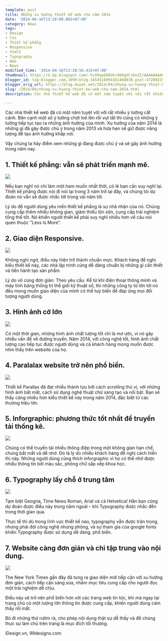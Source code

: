 ```yaml
---
template: post
title: Những xu hướng thiết kế web cho năm 2014
date: '2014-04-16T13:28:00.002+07:00'
category: News
tags:
- Design
- Css
- Thiết kế phẳng
- Responsive
- html5
- Typography
- Web
- News
modified_time: '2014-04-16T13:28:56.415+07:00'
thumbnail: https://4.bp.blogspot.com/-hcX9upEKHUk/U04gVCzbnZI/AAAAAAAAGiE/qe_KjWOLVrs/s1600/flat-altenrative.jpg
blogger_id: tag:blogger.com,1999:blog-3454518094181460838.post-4720921948196249785
blogger_orig_url: https://blog.duyet.net/2014/04/nhung-xu-huong-thiet-ke-web-cho-nam-2014.html
slug: /2014/04/nhung-xu-huong-thiet-ke-web-cho-nam-2014.html
description: Các nhà thiết kế web đã có một năm tuyệt vời với rất nhiều ý tưởng cất cánh. Bên cạnh một số ý tưởng chợt loé lên rồi vụt tắt thì cũng có những ý tưởng tiếp tục tạo ra những ảnh hưởng của mình. Xu hướng của năm 2014 là những gì đã gây được chú ý trong năm 2013 và hứa hẹn sẽ giữ được năng lượng để tạo ảnh hưởng khắp nơi.

---
```


Các nhà thiết kế web đã có một năm tuyệt vời với rất nhiều ý tưởng cất cánh. Bên cạnh một số ý tưởng chợt loé lên rồi vụt tắt thì cũng có những ý tưởng tiếp tục tạo ra những ảnh hưởng của mình.
Xu hướng của năm 2014 là những gì đã gây được chú ý trong năm 2013 và hứa hẹn sẽ giữ được năng lượng để tạo ảnh hưởng khắp nơi.

Vậy chúng ta hãy điểm xem những gì đang được chú ý và sẽ gây ảnh hưởng trong năm nay.

## 1. Thiết kế phẳng: vẫn sẽ phát triển mạnh mẽ. ##

![](https://4.bp.blogspot.com/-hcX9upEKHUk/U04gVCzbnZI/AAAAAAAAGiE/qe_KjWOLVrs/s1600/flat-altenrative.jpg)

Nếu bạn nghĩ nó chỉ làm một ham muốn nhất thời, có lẽ bạn cần suy nghĩ lại. Thiết kế phẳng được nói đi nói lại trong 3 năm trở lại đây, và chúng tôi dự đoán nó vẫn sẽ được nhắc tới trong vài năm tới.

Lý do để người dùng yêu mến thiết kế phẳng là sự nhã nhặn của nó. Chúng cung cấp thêm nhiều không gian, giảm thiểu lộn xộn, cung cấp trải nghiệm tổng thể tốt. Nó khiến người thiết kế phải suy nghĩ nhiều hơn về câu nói quen thuộc "Less Is More". 

## 2. Giao diện Responsive. ##

![](https://3.bp.blogspot.com/-6wYcftZKmaI/U04g3sOiLKI/AAAAAAAAGiM/5H9NTvEUw4w/s1600/responsive.jpg)

Không nghi ngờ, điều này hiện trở thành chuẩn mực. Khách hàng đề nghị kiểu thiết kế này, các nhà lập trình cũng dễ dàng chuẩn bị những gì cần thiết và tiến hành tạo sản phẩm. 

Lý do vô cùng đơn giản: Theo yêu cầu. Kể từ khi điện thoại thông minh và máy tính bảng thống trị thế giới kỹ thuật số, thì những công ty từ lớn tới nó đều mong muốn giao diện của mình có thể tuỳ biến để đáp ứng mọi đối tượng người dùng. 

## 3. Hình ảnh cỡ lớn ##

![](https://2.bp.blogspot.com/-VkqRrCDMFf4/U04hS_E7VcI/AAAAAAAAGiU/yTHvJYjk6rE/s1600/better-images.jpg)

Có một thời gian, những hình ảnh chất lượng tốt chỉ là mơ ước, vì nó gây nhiều vấn đề về đường truyền. Năm 2014, với công nghệ tốt, hình ảnh chất lượng cao tiếp tục được người dùng và cả khách hàng mong muốn được nhìn thấy trên website của họ.

## 4. Paralalax website trở nên phổ biến. ##

![](https://2.bp.blogspot.com/-cyadl0MxtHQ/U04hrvOBLnI/AAAAAAAAGic/gwWPfk3wp3E/s1600/parallax.jpg)

Thiết kế Parallax đã đạt nhiều thành tựu bởi cách scrolling thú vị, với những hình ảnh bắt mắt, cách sử dụng nghệ thuật chữ sáng tạo và nổi bật. Bạn sẽ thấy càng nhiều hơn kiểu thiết kế này trong năm 2014, đặc biệt từ các thương hiệu lớn.

## 5. Inforgraphic: phương thức tốt nhất để truyền tải thống kê. ##

![](https://4.bp.blogspot.com/-4AH7DX79TqI/U04iDPJF_2I/AAAAAAAAGik/vYmY4tmK85o/s1600/infographic.jpg)

Chúng có thể truyền tải nhiều thông điệp trong một không gian hạn chế, chúng bắt mắt và dễ nhớ. Đó là lý do nhiều khách hàng đề nghị cách hiển thị này. Những người dùng cũng thích inforgraphic vì họ có thể nhớ được nhiều thông tin bởi màu sắc, phông chữ sắp xếp khoa học.

## 6. Typography lấy chỗ ở trung tâm ##

![](https://2.bp.blogspot.com/-AENX4gHEV6c/U04iWCghgrI/AAAAAAAAGis/zYhGH6tNbSU/s1600/typography.jpg)

Tạm biệt Geogria, Time News Roman, Arial và cả Helvetica! Hẳn bạn cũng dự đoán được điều này trong năm ngoái – khi Typography được nhắc đến trong thời gian qua.

Thực tế thì dù trong lĩnh vực thiết kế nào, typography vẫn được trân trọng, nhưng phải đợi công nghệ nhúng phông, và sự tham gia của google fonts khiến Typography được sử dụng dễ dàng, phổ biến. 

## 7. Website càng đơn giản và chỉ tập trung vào nội dung. 

![](https://3.bp.blogspot.com/-34MofxuuOtM/U04iqH_h1AI/AAAAAAAAGi0/v9GRvbwEcdc/s1600/nytimes.jpg)

The New York Times gần đây đã tung ra giao diện mới tiếp cận với xu hướng đơn giản, cách tiếp cận sáng sủa, nhằm mục tiêu cung cấp cho người đọc một trải nghiệm dễ chịu.

Điều này sẽ trở nên phổ biến hơn với các trang web tin tức, khi mà ngay tại trang chủ có một lượng lớn thông tin được cung cấp, khiến người dùng cảm thấy rối mắt.

Bỏ đi những thứ rườm rà, cho phép nội dung thật sự dễ thấy và để chúng thực sự làm chủ trên trang là mục đích tối thượng. 

iDesign.vn, 99designs.com
